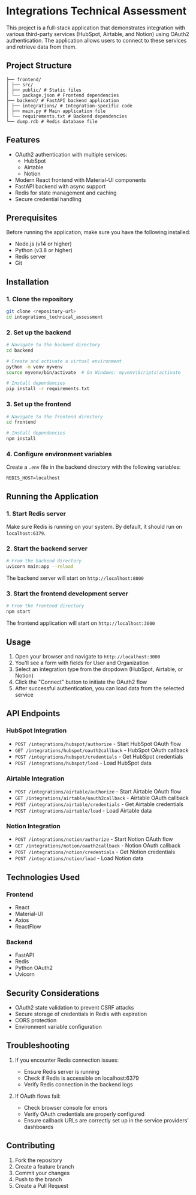 # Integrations Technical Assessment

This project is a full-stack application that demonstrates integration with various third-party services (HubSpot, Airtable, and Notion) using OAuth2 authentication. The application allows users to connect to these services and retrieve data from them.

## Project Structure

```.
├── frontend/
│ ├── src/ 
│ ├── public/ # Static files
│ └── package.json # Frontend dependencies
├── backend/ # FastAPI backend application
│ ├── integrations/ # Integration-specific code
│ ├── main.py # Main application file
│ └── requirements.txt # Backend dependencies
└── dump.rdb # Redis database file
```

## Features

- OAuth2 authentication with multiple services:
  - HubSpot
  - Airtable
  - Notion
- Modern React frontend with Material-UI components
- FastAPI backend with async support
- Redis for state management and caching
- Secure credential handling

## Prerequisites

Before running the application, make sure you have the following installed:

- Node.js (v14 or higher)
- Python (v3.8 or higher)
- Redis server
- Git

## Installation

### 1. Clone the repository

```bash
git clone <repository-url>
cd integrations_technical_assessment
```

### 2. Set up the backend

```bash
# Navigate to the backend directory
cd backend

# Create and activate a virtual environment
python -m venv myvenv
source myvenv/bin/activate  # On Windows: myvenv\Scripts\activate

# Install dependencies
pip install -r requirements.txt
```

### 3. Set up the frontend

```bash
# Navigate to the frontend directory
cd frontend

# Install dependencies
npm install
```

### 4. Configure environment variables

Create a `.env` file in the backend directory with the following variables:

```env
REDIS_HOST=localhost
```

## Running the Application

### 1. Start Redis server

Make sure Redis is running on your system. By default, it should run on `localhost:6379`.

### 2. Start the backend server

```bash
# From the backend directory
uvicorn main:app --reload
```

The backend server will start on `http://localhost:8000`

### 3. Start the frontend development server

```bash
# From the frontend directory
npm start
```

The frontend application will start on `http://localhost:3000`

## Usage

1. Open your browser and navigate to `http://localhost:3000`
2. You'll see a form with fields for User and Organization
3. Select an integration type from the dropdown (HubSpot, Airtable, or Notion)
4. Click the "Connect" button to initiate the OAuth2 flow
5. After successful authentication, you can load data from the selected service

## API Endpoints

### HubSpot Integration
- `POST /integrations/hubspot/authorize` - Start HubSpot OAuth flow
- `GET /integrations/hubspot/oauth2callback` - HubSpot OAuth callback
- `POST /integrations/hubspot/credentials` - Get HubSpot credentials
- `POST /integrations/hubspot/load` - Load HubSpot data

### Airtable Integration
- `POST /integrations/airtable/authorize` - Start Airtable OAuth flow
- `GET /integrations/airtable/oauth2callback` - Airtable OAuth callback
- `POST /integrations/airtable/credentials` - Get Airtable credentials
- `POST /integrations/airtable/load` - Load Airtable data

### Notion Integration
- `POST /integrations/notion/authorize` - Start Notion OAuth flow
- `GET /integrations/notion/oauth2callback` - Notion OAuth callback
- `POST /integrations/notion/credentials` - Get Notion credentials
- `POST /integrations/notion/load` - Load Notion data

## Technologies Used

### Frontend
- React
- Material-UI
- Axios
- ReactFlow

### Backend
- FastAPI
- Redis
- Python OAuth2
- Uvicorn

## Security Considerations

- OAuth2 state validation to prevent CSRF attacks
- Secure storage of credentials in Redis with expiration
- CORS protection
- Environment variable configuration

## Troubleshooting

1. If you encounter Redis connection issues:
   - Ensure Redis server is running
   - Check if Redis is accessible on localhost:6379
   - Verify Redis connection in the backend logs

2. If OAuth flows fail:
   - Check browser console for errors
   - Verify OAuth credentials are properly configured
   - Ensure callback URLs are correctly set up in the service providers' dashboards

## Contributing

1. Fork the repository
2. Create a feature branch
3. Commit your changes
4. Push to the branch
5. Create a Pull Request
